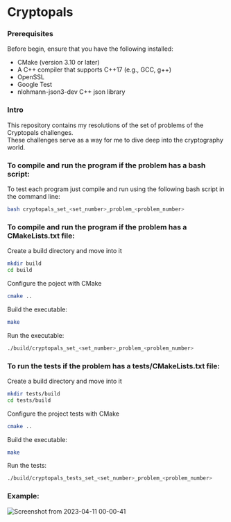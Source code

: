 # Cryptopals

### Prerequisites
Before begin, ensure that you have the following installed:

* CMake (version 3.10 or later)
* A C++ compiler that supports C++17 (e.g., GCC, g++)
* OpenSSL
* Google Test
* nlohmann-json3-dev C++ json library 

### Intro
This repository contains my resolutions of the set of problems of the Cryptopals challenges.  
These challenges serve as a way for me to dive deep into the cryptography world.


### To compile and run the program if the problem has a bash script:
To test each program just compile and run using the following bash script in the command line:

```bash
bash cryptopals_set_<set_number>_problem_<problem_number>
```

### To compile and run the program if the problem has a CMakeLists.txt file:

Create a build directory and move into it

```bash
mkdir build
cd build
```

Configure the poject with CMake

```bash
cmake ..
```

Build the executable:

```bash
make
```

Run the executable:

```bash
./build/cryptopals_set_<set_number>_problem_<problem_number>
```

### To run the tests if the problem has a tests/CMakeLists.txt file:

Create a build directory and move into it

```bash
mkdir tests/build
cd tests/build
```

Configure the project tests with CMake

```bash
cmake ..
```

Build the executable:

```bash
make
```

Run the tests:

```bash
./build/cryptopals_tests_set_<set_number>_problem_<problem_number>
```


### Example:
![Screenshot from 2023-04-11 00-00-41](https://user-images.githubusercontent.com/31144077/231015131-8d4f6e9b-bb12-4175-b113-296e174567b0.png)
